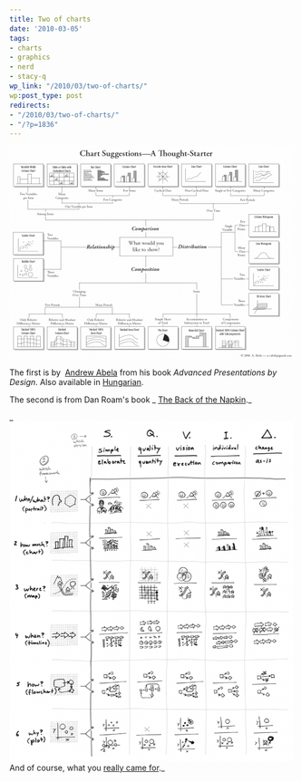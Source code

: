 ```yaml
---
title: Two of charts
date: '2010-03-05'
tags:
- charts
- graphics
- nerd
- stacy-q
wp_link: "/2010/03/two-of-charts/"
wp:post_type: post
redirects:
- "/2010/03/two-of-charts/"
- "/?p=1836"
---
```


[ ![](2010-03-05-Two-of-charts/Chart-Chooser-500x374.png "Chart Chooser") ](2010-03-05-Two-of-charts/Chart-Chooser.png)

The first is by  [Andrew Abela](http://www.extremepresentation.com/book/) from his book _Advanced Presentations by Design_. Also available in [Hungarian](http://extremepresentation.typepad.com/blog/2009/11/diagramvalasztasi-javaslatok-chart-chooser-in-hungarian.html).

The second is from Dan Roam's book _ [The Back of the Napkin](http://www.thebackofthenapkin.com/tools.php)._

_ [ ![](2010-03-05-Two-of-charts/backofnapkin-codex-500x599.png "backofnapkin-codex") ](2010-03-05-Two-of-charts/backofnapkin-codex.png)And of course, what you [really came for](http://www.youtube.com/watch?v=aINmJ5ieM6Y)._
